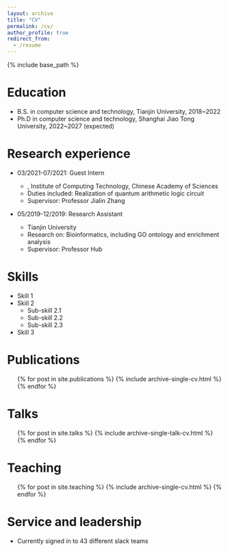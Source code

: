 ```yaml
---
layout: archive
title: "CV"
permalink: /cv/
author_profile: true
redirect_from:
  - /resume
---
```


{% include base_path %}

Education
======
* B.S. in computer science and technology, Tianjin University, 2018~2022
* Ph.D in computer science and technology, Shanghai Jiao Tong University, 2022~2027 (expected)

Research experience
======
* 03/2021-07/2021: Guest Intern
  * , Institute of Computing Technology, Chinese Academy of Sciences
  * Duties included: Realization of quantum arithmetic logic circuit
  * Supervisor: Professor Jialin Zhang

* 05/2019-12/2019: Research Assistant
  * Tianjin University
  * Research on: Bioinformatics, including GO ontology and enrichment analysis
  * Supervisor: Professor Hub
  
Skills
======
* Skill 1
* Skill 2
  * Sub-skill 2.1
  * Sub-skill 2.2
  * Sub-skill 2.3
* Skill 3

Publications
======
  <ul>{% for post in site.publications %}
    {% include archive-single-cv.html %}
  {% endfor %}</ul>
  
Talks
======
  <ul>{% for post in site.talks %}
    {% include archive-single-talk-cv.html %}
  {% endfor %}</ul>
  
Teaching
======
  <ul>{% for post in site.teaching %}
    {% include archive-single-cv.html %}
  {% endfor %}</ul>
  
Service and leadership
======
* Currently signed in to 43 different slack teams
